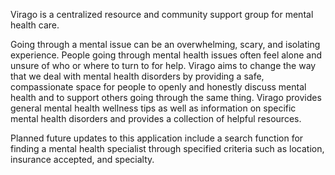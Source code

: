 Virago is a centralized resource and community support group for mental health care.

Going through a mental issue can be an overwhelming, scary, and isolating experience. People going through mental health issues often feel alone and unsure of who or where to turn to for help. Virago aims to change the way that we deal with mental health disorders by providing a safe, compassionate space for people to openly and honestly discuss mental health and to support others going through the same thing. Virago provides general mental health wellness tips as well as information on specific mental health disorders and provides a collection of helpful resources. 

Planned future updates to this application include a search function for finding a mental health specialist through specified criteria such as location, insurance accepted, and specialty. 
